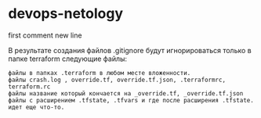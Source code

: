# devops-netology
first comment
new line

В результате создания файлов .gitignore будут игнорироваться только в папке terraform следующие файлы:

    файлы в папках .terraform в любом месте вложенности.
    файлы crash.log , override.tf, override.tf.json, .terraformrc, terraform.rc
    файлы название который кончается на _override.tf, _override.tf.json
    файлы с расширением .tfstate, .tfvars и где после расширения .tfstate. идет еще что-то.
